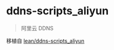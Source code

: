 # ddns-scripts_aliyun

> 阿里云 DDNS

移植自 [lean/ddns-scripts_aliyun](https://github.com/coolsnowwolf/lede/tree/master/package/lean/ddns-scripts_aliyun)